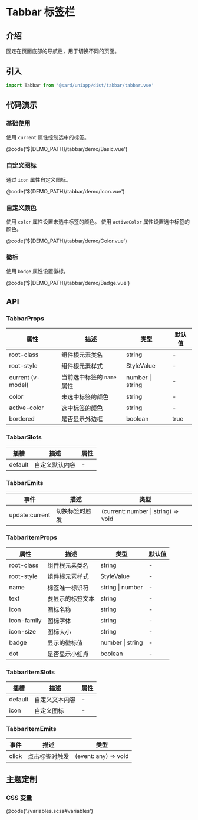 # Tabbar 标签栏

## 介绍

固定在页面底部的导航栏，用于切换不同的页面。

## 引入

```ts
import Tabbar from '@sard/uniapp/dist/tabbar/tabbar.vue'
```

## 代码演示

### 基础使用

使用 `current` 属性控制选中的标签。

@code('${DEMO_PATH}/tabbar/demo/Basic.vue')

### 自定义图标

通过 `icon` 属性自定义图标。

@code('${DEMO_PATH}/tabbar/demo/Icon.vue')

### 自定义颜色

使用 `color` 属性设置未选中标签的颜色。
使用 `activeColor` 属性设置选中标签的颜色。

@code('${DEMO_PATH}/tabbar/demo/Color.vue')

### 徽标

使用 `badge` 属性设置徽标。

@code('${DEMO_PATH}/tabbar/demo/Badge.vue')

## API

### TabbarProps

| 属性              | 描述                       | 类型             | 默认值 |
| ----------------- | -------------------------- | ---------------- | ------ |
| root-class        | 组件根元素类名             | string           | -      |
| root-style        | 组件根元素样式             | StyleValue       | -      |
| current (v-model) | 当前选中标签的 `name` 属性 | number \| string | -      |
| color             | 未选中标签的颜色           | string           | -      |
| active-color      | 选中标签的颜色             | string           | -      |
| bordered          | 是否显示外边框             | boolean          | true   |

### TabbarSlots

| 插槽    | 描述           | 属性 |
| ------- | -------------- | ---- |
| default | 自定义默认内容 | -    |

### TabbarEmits

| 事件           | 描述           | 类型                                |
| -------------- | -------------- | ----------------------------------- |
| update:current | 切换标签时触发 | (current: number \| string) => void |

### TabbarItemProps

| 属性        | 描述             | 类型             | 默认值 |
| ----------- | ---------------- | ---------------- | ------ |
| root-class  | 组件根元素类名   | string           | -      |
| root-style  | 组件根元素样式   | StyleValue       | -      |
| name        | 标签唯一标识符   | string \| number | -      |
| text        | 要显示的标签文本 | string           | -      |
| icon        | 图标名称         | string           | -      |
| icon-family | 图标字体         | string           | -      |
| icon-size   | 图标大小         | string           | -      |
| badge       | 显示的徽标值     | number \| string | -      |
| dot         | 是否显示小红点   | boolean          | -      |

### TabbarItemSlots

| 插槽    | 描述           | 属性 |
| ------- | -------------- | ---- |
| default | 自定义文本内容 | -    |
| icon    | 自定义图标     | -    |

### TabbarItemEmits

| 事件  | 描述           | 类型                 |
| ----- | -------------- | -------------------- |
| click | 点击标签时触发 | (event: any) => void |

## 主题定制

### CSS 变量

@code('./variables.scss#variables')
